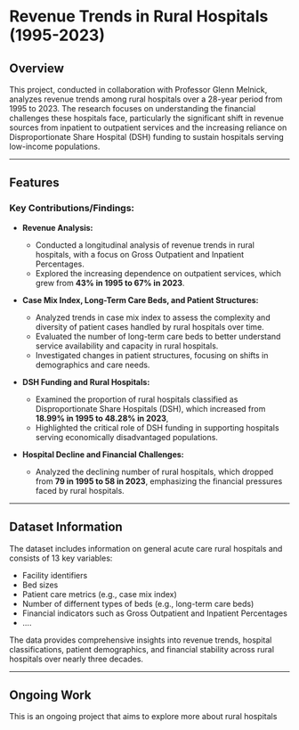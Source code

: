 # Revenue Trends in Rural Hospitals (1995-2023)

## Overview
This project, conducted in collaboration with Professor Glenn Melnick, analyzes revenue trends among rural hospitals over a 28-year period from 1995 to 2023. The research focuses on understanding the financial challenges these hospitals face, particularly the significant shift in revenue sources from inpatient to outpatient services and the increasing reliance on Disproportionate Share Hospital (DSH) funding to sustain hospitals serving low-income populations.

---

## Features

### Key Contributions/Findings:
- **Revenue Analysis:**
  - Conducted a longitudinal analysis of revenue trends in rural hospitals, with a focus on Gross Outpatient and Inpatient Percentages.
  - Explored the increasing dependence on outpatient services, which grew from **43% in 1995 to 67% in 2023**.

- **Case Mix Index, Long-Term Care Beds, and Patient Structures:**
  - Analyzed trends in case mix index to assess the complexity and diversity of patient cases handled by rural hospitals over time.
  - Evaluated the number of long-term care beds to better understand service availability and capacity in rural hospitals.
  - Investigated changes in patient structures, focusing on shifts in demographics and care needs.

- **DSH Funding and Rural Hospitals:**
  - Examined the proportion of rural hospitals classified as Disproportionate Share Hospitals (DSH), which increased from **18.99% in 1995 to 48.28% in 2023**,
  - Highlighted the critical role of DSH funding in supporting hospitals serving economically disadvantaged populations.

- **Hospital Decline and Financial Challenges:**
  - Analyzed the declining number of rural hospitals, which dropped from **79 in 1995 to 58 in 2023**, emphasizing the financial pressures faced by rural hospitals.

---

## Dataset Information

The dataset includes information on general acute care rural hospitals and consists of 13 key variables:
- Facility identifiers
- Bed sizes
- Patient care metrics (e.g., case mix index)
- Number of differnent types of beds (e.g., long-term care beds)
- Financial indicators such as Gross Outpatient and Inpatient Percentages
- ....

The data provides comprehensive insights into revenue trends, hospital classifications, patient demographics, and financial stability across rural hospitals over nearly three decades.

---


## Ongoing Work

This is an ongoing project that aims to explore more about rural hospitals

